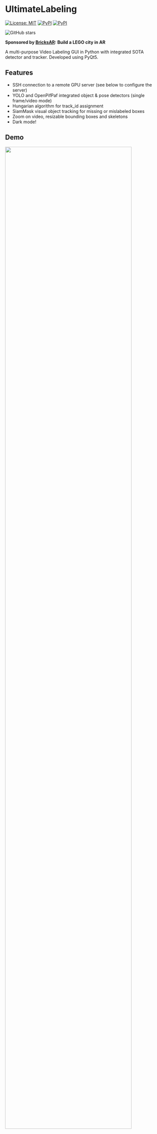 # UltimateLabeling

[![License: MIT](https://img.shields.io/badge/License-MIT-yellow.svg)](https://opensource.org/licenses/MIT)
[![PyPI](https://img.shields.io/pypi/pyversions/ultimatelabeling.svg)](https://pypi.python.org/pypi/ultimatelabeling)
[![PyPI](https://img.shields.io/pypi/v/ultimatelabeling.svg)](https://pypi.python.org/pypi/ultimatelabeling) 

![GitHub stars](https://img.shields.io/github/stars/alexandre01/UltimateLabeling.svg?style=social)

**Sponsored by [BricksAR](https://www.bricksar.com): Build a LEGO city in AR**

A multi-purpose Video Labeling GUI in Python with integrated SOTA detector and tracker. Developed using PyQt5.

## Features
- SSH connection to a remote GPU server (see below to configure the server)
- YOLO and OpenPifPaf integrated object & pose detectors (single frame/video mode)
- Hungarian algorithm for track_id assignment
- SiamMask visual object tracking for missing or mislabeled boxes
- Zoom on video, resizable bounding boxes and skeletons
- Dark mode!

## Demo 
<img src="docs/ultimatelabeling.jpg" width="90%" />

<img src="docs/uptown_funk.jpg" width="45%" /> <img src="docs/roundabout.jpg" width="45%" />


The integrated object detectors and trackers are based on the following codes:
- [OpenPifPaf](https://github.com/vita-epfl/openpifpaf): for human pose estimation
- [YOLO darknet](https://github.com/AlexeyAB/darknet): for object detection
- [SiamMask](https://github.com/foolwood/SiamMask): for visual object tracking
- [Hungarian algorithm (scipy.optimize)](https://github.com/scipy/scipy): for optimal instance ID assignment


## Installation

Start by cloning the repository on your computer:
```bash
git clone https://github.com/alexandre01/UltimateLabeling.git
cd UltimateLabeling
```

We recommend installing the required packages in a virtual environment to avoid any library versions conflicts. The following will do this for you:
```bash
virtualenv --no-site-packages venv
source venv/bin/activate
pip install -r requirements.txt
```

Otherwise, just install the requirements on your main Python environment using `pip` as follows:
```bash
pip install -r requirements
```

Finally, open the GUI using: 
```bash
python -m ultimatelabeling.main
```

## Remote server configuration
To configure the remote GPU server (using the code in [server files](https://github.com/alexandre01/UltimateLabeling_server).), follow the steps below:

```bash
git clone https://github.com/alexandre01/UltimateLabeling_server.git
cd UltimateLabeling_server
pip install -r requirements.txt
bash siamMask/setup.sh
bash detection/setup.sh
```

The data images and videos should be placed in the folder `data`, similarly to the client code.

To extract video files, use the following script:

```bash
bash extract.sh data/video_file.mp4
```


## Input / output

To start labeling your videos, put these (folder of images or video file, the frames will be extracted automatically) inside the `data` folder. 

- Import labels: To import existing .CSV labels, hit `Cmd+I` (or `Ctrl+I`). UltimateLabeling expects to read one .CSV file per frame, in the format: "class_id", "xc", "yc", "w", "h".

- Export labels: The annotations are internally saved in the `output` folder. To export them in a unique .CSV file, hit `Cmd+E` (or `Ctrl+E`) and choose the destination location.

If you need other file formats for your projects, please write a GitHub issue or submit a Pull request.


## Shortcuts / mouse controls

<img src="docs/keyboard_shortcuts.jpg" width="50%" />

Keyboard:
- A (or Left key): next frame
- D (or Right key): previous frame
- W/S: class up/down
- T: start/stop tracking (last used tracker)
- Numberpad: assign given class_id
- Spacebar: play the video



Mouse:
- Click: select bounding box
- Click & hold: move in the image
- Cmd + click & hold: create new bounding box
- Right click: delete bounding box in current frame (+ in all previous / all following frames if the corresponding option is enabled)
- Scroll wheel (or swipe up/down): zoom in the image 


## Improvements / issues
Please write a GitHub issue if you experience any issue or wish an improvement. Or even better, submit a pull request! 

## Licence
Copyright (c) 2019 Alexandre Carlier, released under the MIT licence.
